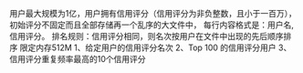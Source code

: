 用户最大规模为1亿，用户拥有信用评分（信用评分为非负整数，且小于一百万），初始评分不固定而且全部存储再一个乱序的大文件中，
每行内容格式是：用户名,信用评分。
排名规则：信用评分相同，则名次按用户在文件中出现的先后顺序排序
限定内存512M
1、给定用户的信用评分名次
2、Top 100 的信用评分用户
3、信用评分重复频率最高的10个信用评分